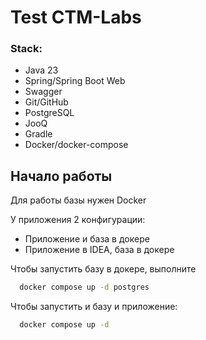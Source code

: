 # Test CTM-Labs

### Stack:
- Java 23
- Spring/Spring Boot Web
- Swagger
- Git/GitHub
- PostgreSQL
- JooQ
- Gradle
- Docker/docker-compose

## Начало работы

Для работы базы нужен Docker

У приложения 2 конфигурации:
- Приложение и база в докере
- Приложение в IDEA, база в докере

Чтобы запустить базу в докере, выполните
```bash
  docker compose up -d postgres
```

Чтобы запустить и базу и приложение:
```bash
  docker compose up -d
```